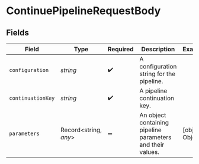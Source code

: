# ContinuePipelineRequestBody


## Fields

| Field                                                      | Type                                                       | Required                                                   | Description                                                | Example                                                    |
| ---------------------------------------------------------- | ---------------------------------------------------------- | ---------------------------------------------------------- | ---------------------------------------------------------- | ---------------------------------------------------------- |
| `configuration`                                            | *string*                                                   | :heavy_check_mark:                                         | A configuration string for the pipeline.                   |                                                            |
| `continuationKey`                                          | *string*                                                   | :heavy_check_mark:                                         | A pipeline continuation key.                               |                                                            |
| `parameters`                                               | Record<string, *any*>                                      | :heavy_minus_sign:                                         | An object containing pipeline parameters and their values. | [object Object]                                            |